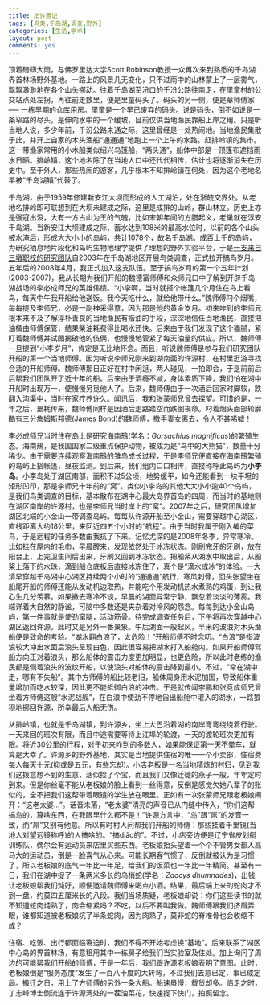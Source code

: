 ```yaml
---
title: 出许源记
tags: [鸟类,千岛湖,调查,野外]
categories: [生活,学术]
layout: post
comments: yes
---
```


顶着磅礴大雨，与佛罗里达大学Scott Robinson教授一众再次来到熟悉的千岛湖界首林场野外基地。一路上的风景几无变化，只不过雨中的山林蒙上了一层雾气，飘飘渺渺地在各个山头挪动。往着千岛湖至汾口的千汾公路往南走，在里童村的公交站点处左拐，再往前走数里，便是里童码头了。码头的另一侧，便是章师傅家 ––– 一栋早期的仓库用房。里童是一个早已废弃的码头。说是码头，倒不如说是一条窄路的尽头，是伸向水中的一个缓坡，目前仅供当地渔民靠船上岸之用。只是听当地人说，多少年前，千汾公路未通之际，这里曾经是一处热闹地。当地渔民集散于此，并开上自家的木头渔船“通通通”地跑上一个上午的水路，赶排岭镇的集市。这一带渔家常用的小木船类似绍兴乌篷船，“两头通”，船体中部是一顶篷布遮挡雨水日晒。排岭镇，这个地名除了在当地人口中还代代相传，估计也将逐渐消失在历史中。至于外人，那些热闹的游客，几乎根本不知排岭镇在何处，因为这个老地名早被“千岛湖镇”代替了。

千岛湖，由于1959年修建新安江大坝而形成的人工湖泊，处在浙皖交界处。从老地名排岭即可联想到在大坝未建成之际，这里是成排的山岭，群山林立。历史上亦是强寇出没，大有一方占山为王的气魄，比如宋朝年间的方腊起义，老巢就在淳安千岛湖。当新安江大坝建成之际，蓄水达到108米的最高水位时，以前的各个山头被水淹后，形成大大小小的岛屿，共计1078个，故名千岛湖。成百上千的岛屿，为研究栖息地片段化和岛屿生物地理学提供了理想的野外实验平台，于是[一支来自三墩职校的研究团队](http://mypage.zju.edu.cn/personnelCard/pingding)自2003年在千岛湖地区开展鸟类调查，正式拉开搞鸟岁月。五年后的2008年4月，我正式加入这支队伍。至于搞鸟岁月的第一个五年计划(2003-2007)，我从长期为我们开船的魏德富师傅和众师兄口中了解到开辟千岛湖战场的李必成师兄的英雄伟绩。“小李啊，当时就搭个帐篷几个月住在岛上看鸟，每天中午我开船给他送饭。我今天吃什么，就给他带什么。”魏师傅叼个烟嘴，每每提及李师兄，必是一副神采得意，因为那是他的黄金岁月。初来咋到的李师兄根本来不及了解淳朴善良的当地渔民有揩油的手段，深深地信任当地渔民，直接把油桶由师傅保管，结果柴油耗费得比喝水还快。后来由于我们发现了这个猫腻，紧盯着魏师傅并试图揭破他的伎俩，也慢慢地管紧了每天油量的供应。所以，魏师傅一旦提到“小李岁月”，肯定是无比地怀念。而且，听说魏师傅是参与我们研究团队开船的第一个当地师傅。因为听说李师兄刚来到湖南面的许源村，在村里逛游寻找合适的开船师傅。魏师傅那日正好在村中闲逛，两人碰见，一拍即合，于是前前后后帮我们团队开了近十年的船。后来由于酒瘾不减，身体素质下降，我们怕在湖中开船时出现万一，便慢慢另觅他人了。后来，魏师傅由于一次酒后回家时脚软，跌翻入沟渠中，当时在家疗养许久。闻讯后，我和张蒙师兄曾去探望。可惜的是，一年之后，噩耗传来，魏师傅同样是因酒后走路踏空而跌倒丧命。叼着烟头面部轮廓酷有三分詹姆斯邦德(James Bond)的魏师傅，撒手妻女离去，令人不甚唏嘘！

李必成师兄当时住在岛上是研究海南鳽(学名：*Gorsachius magnificus*)的繁殖生态。海南鳽，是我国国家二级重点保护动物，被成为是“鸟中的大熊猫”，数量十分稀少。由于需要连续观察海南鳽的雏鸟成长过程，于是李师兄便直接在海南鳽繁殖的岛屿上搭帐篷，昼夜监测。到后来，我们组内口口相传，直接称呼此岛屿为**小李岛**。小李岛处于湖区南部，面积不过5公顷，地势缓平，如今还能看到一块平坦的矩形凹印，那是李师兄十年前的“窝”。类似小李岛的其他大大小小逾40个岛屿，是我们鸟类调查的目标，基本散布在湖中心最大岛界首岛的四周，而当时的基地则在湖区南岸的许源村，也是李师兄当时岸上的“窝”。2007年之后，研究团队增加湖区北端的小金山一带调查岛屿。每每从许源开船至小金山，需要穿越中心湖区，直线距离大约18公里，来回近四五个小时的“航程”。由于当时我属于刚入编的菜鸟，于是远程的任务多数由我抗了下来。记忆尤深的是2008年冬季，异常寒冷。比如挂在屋内的毛巾，早晨醒来，发现依然处于冰冻状态。刚刷完牙的牙刷，放在阳台上，上完卫生间后出来，牙刷又回到冰冻状态。把船桨从湖水中取出后，从船桨上落下的水珠，滴到船仓底板后直接冰冻住了，真个是“滴水成冰”的体验。一大清早穿越千岛湖中心湖区持续两个小时的“通通通”航行，寒风刺骨，回头张望坐在船尾开船的师傅还能从发动机边取热，并能吃个用发动机热水煮熟的鸡蛋，到让我心生几分羡慕。如果撇去寒冷不谈，早晨的湖面异常宁静，飘忽着淡淡的薄雾。我端详着大自然的静谧，可脑中多数还是夹杂着对冷风的怨念。每每到达小金山岛屿，第一件事就是使劲窜腿，活动筋骨。待完成调查任务后，下午将再次穿越中心湖区返回许源。此时又是另外一番景象。午后湖面一般起风，半米的波浪对木头渔船便是致命的考验。“湖水翻白浪了，太危险！”开船师傅不时念叨。“白浪”是指波浪较大冲出水面后浪头呈现白色，因此很容易把湖水打入船舱内。如果开船师傅驾船方向正对着浪头，那么船体的震击力度更加明显，也更危险，所以此时老练的渔民都是侧着浪头的波纹开船，以使浪头对船体的震击降到最小。不过，“常在湖中走，哪有不失船”。其中方师傅的船比较老旧，船体周身用水泥加固，导致船体重量增加而吃水较深，因此更不能抵御白浪的冲击。于是就传闻李鹏和张竞成师兄曾坐着方师傅这艘“水泥战舰”，在白浪中使劲不停地舀出船舱中灌入的湖水，一路狼狈地挪回许源，所幸最后人船无伤。

从排岭镇，也就是千岛湖镇，到许源乡，坐上大巴沿着湖的南岸弯弯绕绕着行驶。一天来回的班次有限，而且中途需要等待上江埠的轮渡，一天的渡轮班次更加有限。将近30公里的行程，对于初来咋到的多数人，如果能保证第一天不晕车，就算是大幸了。许源乡的野外基地，其实是当地提供住宿的唯一一个小卖部，住宿费每人每天十元(抑或是五元，有些忘却)。小店老板是一名当地精炼的村妇，见到我们这拨意想不到的生意，活似捡了个宝，而且我们又像迁徙的燕子一般，年年定时到来。但是你丝毫不能从老板娘的脸上看到一丝得意，反倒是感觉欠她八辈子的账似的，全不把我们这帮带着眼镜的学生放在眼里。正如有一次张蒙师兄跟老板娘闹开：“这老太婆...”。话音未落，“老太婆”清亮的声音已从门缝中传入，“你们这帮搞鸟的，算啥东西，在我眼里什么都不是！”许源方言中，“鸟”跟“屌”的发音一致，而“屌”又别有他意。所以有时村人问帮我们开船的师傅：那些挂着千里镜(当地人对望远镜称呼)的人搞啥的。“搞diǎo的”。不过，小店旁边便是辽宁省皮划艇训练队，偶尔会有运动员来店里买些东西。老板娘抬头望着一个个不管男女都人高马大的运动员，倒是一脸喜气从心来。可能长期客气惯了，反倒就被认为是习惯了，所以老板娘的底气一年比一年足，给我们的饭菜也一年比一年精简。甚至有一日，我们在湖中捉了一条两米多长的乌梢蛇(学名：*Zaocys dhumnades*)，出钱让老板娘帮我们炖好，顺便邀请魏师傅来喝点小酒。结果，最后端上来的蛇肉才不到一盘，约莫四五厘米长的八段。我们当场质疑，老板娘却说：你们这些读书的就不知道蛇肉炖熟了，肉会缩紧吗？不吃，以后不要叫我做。魏师傅跟我们挤眉弄眼，谁都知道被老板娘坑了半条蛇肉，因为肉熟了，莫非蛇的脊椎骨也会收缩不成？

住宿、吃饭、出行都面临窘迫时，我们不得不开始考虑换“基地”。后来联系了湖区中心岛的界首林场，有意租用其中一栋房子给我们当实验室及住处。加上询问了周边的可能帮我们开船的师傅，于是一年后，我们跟许源老板娘表明了意图。此时，老板娘倒是“服务态度”发生了一百八十度的大转弯，不过我们去意已定，事已成定局。搬迁之日，用上了方师傅的另外一条大船。船速虽慢，载货却多。临走之时，丁志峰博士倒流连于许源湾处的一茬油菜花，快速捉下快门，拍照留念。

